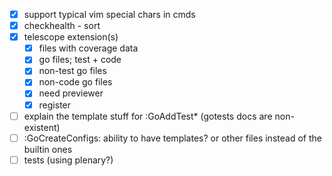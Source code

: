- [x] support typical vim special chars in cmds
- [x] checkhealth - sort
- [x] telescope extension(s)
  - [x] files with coverage data
  - [x] go files; test + code
  - [x] non-test go files
  - [x] non-code go files
  - [x] need previewer
  - [x] register
- [ ] explain the template stuff for :GoAddTest\* (gotests docs are non-existent)
- [ ] :GoCreateConfigs: ability to have templates? or other files instead of the builtin ones
- [ ] tests (using plenary?)
